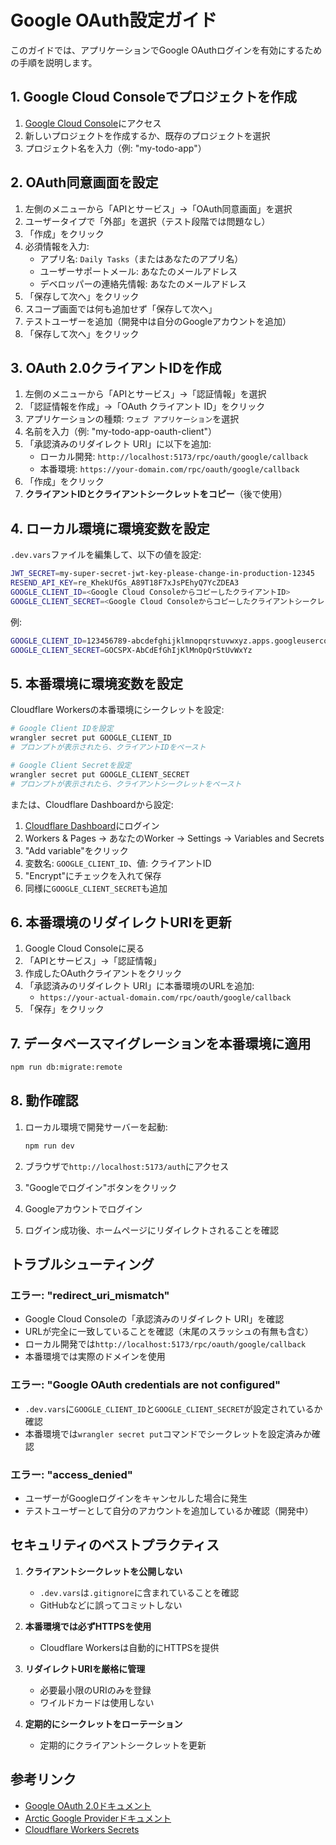 # Google OAuth設定ガイド

このガイドでは、アプリケーションでGoogle OAuthログインを有効にするための手順を説明します。

## 1. Google Cloud Consoleでプロジェクトを作成

1. [Google Cloud Console](https://console.cloud.google.com/)にアクセス
2. 新しいプロジェクトを作成するか、既存のプロジェクトを選択
3. プロジェクト名を入力（例: "my-todo-app"）

## 2. OAuth同意画面を設定

1. 左側のメニューから「APIとサービス」→「OAuth同意画面」を選択
2. ユーザータイプで「外部」を選択（テスト段階では問題なし）
3. 「作成」をクリック
4. 必須情報を入力:
   - アプリ名: `Daily Tasks`（またはあなたのアプリ名）
   - ユーザーサポートメール: あなたのメールアドレス
   - デベロッパーの連絡先情報: あなたのメールアドレス
5. 「保存して次へ」をクリック
6. スコープ画面では何も追加せず「保存して次へ」
7. テストユーザーを追加（開発中は自分のGoogleアカウントを追加）
8. 「保存して次へ」をクリック

## 3. OAuth 2.0クライアントIDを作成

1. 左側のメニューから「APIとサービス」→「認証情報」を選択
2. 「認証情報を作成」→「OAuth クライアント ID」をクリック
3. アプリケーションの種類: `ウェブ アプリケーション`を選択
4. 名前を入力（例: "my-todo-app-oauth-client"）
5. 「承認済みのリダイレクト URI」に以下を追加:
   - ローカル開発: `http://localhost:5173/rpc/oauth/google/callback`
   - 本番環境: `https://your-domain.com/rpc/oauth/google/callback`
6. 「作成」をクリック
7. **クライアントIDとクライアントシークレットをコピー**（後で使用）

## 4. ローカル環境に環境変数を設定

`.dev.vars`ファイルを編集して、以下の値を設定:

```bash
JWT_SECRET=my-super-secret-jwt-key-please-change-in-production-12345
RESEND_API_KEY=re_KhekUfGs_A89T18F7xJsPEhyQ7YcZDEA3
GOOGLE_CLIENT_ID=<Google Cloud ConsoleからコピーしたクライアントID>
GOOGLE_CLIENT_SECRET=<Google Cloud Consoleからコピーしたクライアントシークレット>
```

例:

```bash
GOOGLE_CLIENT_ID=123456789-abcdefghijklmnopqrstuvwxyz.apps.googleusercontent.com
GOOGLE_CLIENT_SECRET=GOCSPX-AbCdEfGhIjKlMnOpQrStUvWxYz
```

## 5. 本番環境に環境変数を設定

Cloudflare Workersの本番環境にシークレットを設定:

```bash
# Google Client IDを設定
wrangler secret put GOOGLE_CLIENT_ID
# プロンプトが表示されたら、クライアントIDをペースト

# Google Client Secretを設定
wrangler secret put GOOGLE_CLIENT_SECRET
# プロンプトが表示されたら、クライアントシークレットをペースト
```

または、Cloudflare Dashboardから設定:

1. [Cloudflare Dashboard](https://dash.cloudflare.com/)にログイン
2. Workers & Pages → あなたのWorker → Settings → Variables and Secrets
3. "Add variable"をクリック
4. 変数名: `GOOGLE_CLIENT_ID`、値: クライアントID
5. "Encrypt"にチェックを入れて保存
6. 同様に`GOOGLE_CLIENT_SECRET`も追加

## 6. 本番環境のリダイレクトURIを更新

1. Google Cloud Consoleに戻る
2. 「APIとサービス」→「認証情報」
3. 作成したOAuthクライアントをクリック
4. 「承認済みのリダイレクト URI」に本番環境のURLを追加:
   - `https://your-actual-domain.com/rpc/oauth/google/callback`
5. 「保存」をクリック

## 7. データベースマイグレーションを本番環境に適用

```bash
npm run db:migrate:remote
```

## 8. 動作確認

1. ローカル環境で開発サーバーを起動:

   ```bash
   npm run dev
   ```

2. ブラウザで`http://localhost:5173/auth`にアクセス

3. "Googleでログイン"ボタンをクリック

4. Googleアカウントでログイン

5. ログイン成功後、ホームページにリダイレクトされることを確認

## トラブルシューティング

### エラー: "redirect_uri_mismatch"

- Google Cloud Consoleの「承認済みのリダイレクト URI」を確認
- URLが完全に一致していることを確認（末尾のスラッシュの有無も含む）
- ローカル開発では`http://localhost:5173/rpc/oauth/google/callback`
- 本番環境では実際のドメインを使用

### エラー: "Google OAuth credentials are not configured"

- `.dev.vars`に`GOOGLE_CLIENT_ID`と`GOOGLE_CLIENT_SECRET`が設定されているか確認
- 本番環境では`wrangler secret put`コマンドでシークレットを設定済みか確認

### エラー: "access_denied"

- ユーザーがGoogleログインをキャンセルした場合に発生
- テストユーザーとして自分のアカウントを追加しているか確認（開発中）

## セキュリティのベストプラクティス

1. **クライアントシークレットを公開しない**
   - `.dev.vars`は`.gitignore`に含まれていることを確認
   - GitHubなどに誤ってコミットしない

2. **本番環境では必ずHTTPSを使用**
   - Cloudflare Workersは自動的にHTTPSを提供

3. **リダイレクトURIを厳格に管理**
   - 必要最小限のURIのみを登録
   - ワイルドカードは使用しない

4. **定期的にシークレットをローテーション**
   - 定期的にクライアントシークレットを更新

## 参考リンク

- [Google OAuth 2.0ドキュメント](https://developers.google.com/identity/protocols/oauth2)
- [Arctic Google Providerドキュメント](https://arcticjs.dev/providers/google)
- [Cloudflare Workers Secrets](https://developers.cloudflare.com/workers/configuration/secrets/)
